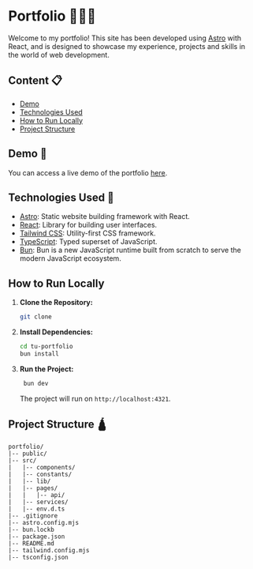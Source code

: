 # Portfolio 👨🏼‍💻

Welcome to my portfolio! This site has been developed using [Astro](https://astro.build/) with React, and is designed to showcase my experience, projects and skills in the world of web development.

## Content 📋

- [Demo](#demo)
- [Technologies Used](#technologies-used)
- [How to Run Locally](#how-to-run-locally)
- [Project Structure](#project-structure)

## Demo 🔌

You can access a live demo of the portfolio [here](https://matisantillan.dev).

## Technologies Used 🚀

- [Astro](https://astro.build/): Static website building framework with React.
- [React](https://reactjs.org/): Library for building user interfaces.
- [Tailwind CSS](https://tailwindcss.com/): Utility-first CSS framework.
- [TypeScript](https://www.typescriptlang.org/): Typed superset of JavaScript.
- [Bun](https://bun.sh/): Bun is a new JavaScript runtime built from scratch to serve the modern JavaScript ecosystem.

## How to Run Locally

1. **Clone the Repository:**

   ```bash
   git clone
   ```

2. **Install Dependencies:**

   ```bash
   cd tu-portfolio
   bun install
   ```

3. **Run the Project:**

   ```bash
    bun dev
   ```

   The project will run on `http://localhost:4321`.

## Project Structure 🛕

```
portfolio/
|-- public/
|-- src/
|   |-- components/
|   |-- constants/
|   |-- lib/
|   |-- pages/
|   |   |-- api/
|   |-- services/
|   |-- env.d.ts
|-- .gitignore
|-- astro.config.mjs
|-- bun.lockb
|-- package.json
|-- README.md
|-- tailwind.config.mjs
|-- tsconfig.json
```
